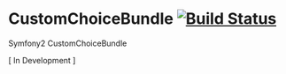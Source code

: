 CustomChoiceBundle [![Build Status](https://secure.travis-ci.org/smoya/CustomChoiceBundle.png)](http://travis-ci.org/smoya/CustomChoiceBundle)
==================

Symfony2 CustomChoiceBundle

[ In Development ]
